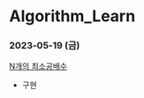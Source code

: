 # Algorithm_Learn
### 2023-05-19 (금)
[N개의 최소공배수](https://school.programmers.co.kr/learn/courses/30/lessons/12953)
- 구현
